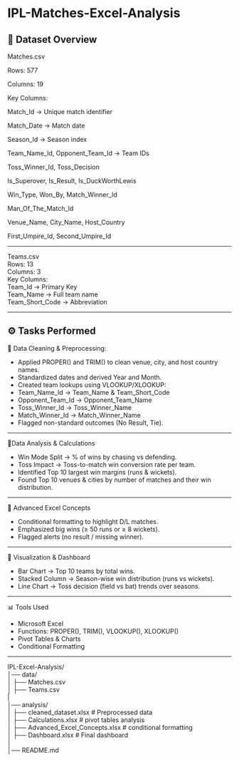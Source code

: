 # IPL-Matches-Excel-Analysis
## 📂 Dataset Overview
Matches.csv

Rows: 577

Columns: 19

Key Columns:

Match_Id → Unique match identifier

Match_Date → Match date

Season_Id → Season index

Team_Name_Id, Opponent_Team_Id → Team IDs

Toss_Winner_Id, Toss_Decision

Is_Superover, Is_Result, Is_DuckWorthLewis

Win_Type, Won_By, Match_Winner_Id

Man_Of_The_Match_Id

Venue_Name, City_Name, Host_Country

First_Umpire_Id, Second_Umpire_Id

-----------------------------------------------------------------------------------------------------------------------------------------------------------------------

Teams.csv<br>
Rows: 13<br>
Columns: 3<br>
Key Columns:<br>
Team_Id → Primary Key<br>
Team_Name → Full team name<br>
Team_Short_Code → Abbreviation<br>

-----------------------------------------------------------------------------------------------------------------------------------------------------------------------
## ⚙️ Tasks Performed

🔹 Data Cleaning & Preprocessing:
- Applied PROPER() and TRIM() to clean venue, city, and host country names.
- Standardized dates and derived Year and Month.
- Created team lookups using VLOOKUP/XLOOKUP:
- Team_Name_Id → Team_Name & Team_Short_Code
- Opponent_Team_Id → Opponent_Team_Name
- Toss_Winner_Id → Toss_Winner_Name
- Match_Winner_Id → Match_Winner_Name
- Flagged non-standard outcomes (No Result, Tie).
-----------------------------------------------------------------------------------------------------------------------------------------------------------------------

 🔹Data Analysis & Calculations
- Win Mode Split → % of wins by chasing vs defending.
- Toss Impact → Toss-to-match win conversion rate per team.
- Identified Top 10 largest win margins (runs & wickets).
- Found Top 10 venues & cities by number of matches and their win distribution.
-----------------------------------------------------------------------------------------------------------------------------------------------------------------------

🔹 Advanced Excel Concepts
- Conditional formatting to highlight D/L matches.
- Emphasized big wins (≥ 50 runs or ≥ 8 wickets).
- Flagged alerts (no result / missing winner).
-----------------------------------------------------------------------------------------------------------------------------------------------------------------------

🔹 Visualization & Dashboard
- Bar Chart → Top 10 teams by total wins.
- Stacked Column → Season-wise win distribution (runs vs wickets).
- Line Chart → Toss decision (field vs bat) trends over seasons.
-----------------------------------------------------------------------------------------------------------------------------------------------------------------------

📊 Tools Used
- Microsoft Excel
- Functions: PROPER(), TRIM(), VLOOKUP(), XLOOKUP()
- Pivot Tables & Charts
- Conditional Formatting
-----------------------------------------------------------------------------------------------------------------------------------------------------------------------

IPL-Excel-Analysis/<br>
│── data/<br>
│   ├── Matches.csv<br>
│   ├── Teams.csv<br>
|<br>
│── analysis/<br>
│   ├── cleaned_dataset.xlsx                       # Preprocessed data<br>
│   ├── Calculations.xlsx                          # pivot tables analysis<br>
│   ├── Advanced_Excel_Concepts.xlsx               # conditional formatting<br>
│   ├── Dashboard.xlsx                             # Final dashboard<br>
│<br>
│── README.md<br>

